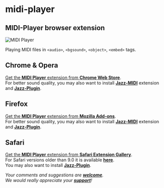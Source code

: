 # midi-player

## MIDI-Player browser extension

![MIDI Player](https://jazz-soft.github.io/img/jzzguiplayer.png)

Playing MIDI files in `<audio>`, `<bgsound>`, `<object>`, `<embed>` tags.

## Chrome & Opera
[Get the **MIDI Player** extension from **Chrome Web Store**](https://chrome.google.com/webstore/detail/midi-player/khppfbnjbaampmeeiocjhcodkklkcfjf).  
For better sound quality, you may also want to install
[**Jazz-MIDI**](https://chrome.google.com/webstore/detail/jazz-midi/jhdoobfdaejmldnpihidjemjcbpfmbkm) extension and
[**Jazz-Plugin**](https://jazz-soft.net).

## Firefox
[Get the **MIDI Player** extension from **Mozilla Add-ons**](https://addons.mozilla.org/en-US/firefox/addon/midi-player).  
For better sound quality, you may also want to install
[**Jazz-MIDI**](https://addons.mozilla.org/en-US/firefox/addon/jazz-midi/) extension and
[**Jazz-Plugin**](https://jazz-soft.net).

## Safari
[Get the **MIDI Player** extension from **Safari Extension Gallery**](https://safari-extensions.apple.com/details/?id=com.yourcompany.midi-player-76EXZ289MK).  
For Safari versions older than 9.0
it is available [**here**](https://jazz-soft.net/download/midi-player/midi-player.0.0.0.3.safariextz).  
You may also want to install
[**Jazz-Plugin**](https://jazz-soft.net).

*Your comments and suggestions are [**welcome**](https://jazz-soft.org).  
We would really appreciate your [**support**](https://jazz-soft.net/donate)!*
